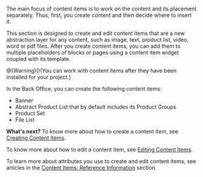 The main focus of content items is to work on the content and its placement separately. Thus, first, you create content and then decide where to insert it.

This section is designed to create and edit content items that are a new abstraction layer for any content, such as image, text, product list, video, word or pdf files. After you create content items, you can add them to multiple placeholders of blocks or pages using a content item widget coupled with its template.

@(Warning)()(You can work with content items after they have been installed for your project.)

In the Back Office, you can create the following content items:

* Banner
* Abstract Product List that by default includes its Product Groups
* Product Set 
* File List

**What's next?**
To know more about how to create a content item, see [Creating Content Items](https://documentation.spryker.com/v4/docs/creating-content-items).

To know more about how to edit a content item, see [Editing Content Items](https://documentation.spryker.com/v4/docs/editing-content-items).

To learn more about attributes you use to create and edit content items, see articles in the [Content Items: Reference Information](https://documentation.spryker.com/v4/docs/content-items-reference-information) section.